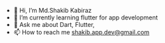 - 👋 Hi, I’m Md.Shakib Kabiraz
- 🌱 I’m currently learning flutter for app development
- 💬 Ask me about Dart, Flutter,
- 📫 How to reach me shakib.app.dev@gmail.com


<!---
shakib3444/shakib3444 is a ✨ special ✨ repository because its `README.md` (this file) appears on your GitHub profile.
You can click the Preview link to take a look at your changes.
--->
